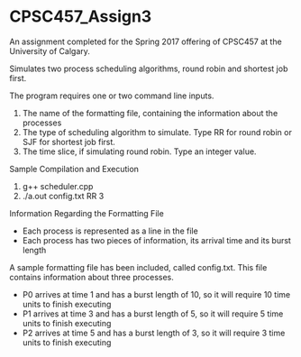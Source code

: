 # CPSC457_Assign3
An assignment completed for the Spring 2017 offering of CPSC457 at the University of Calgary.  

Simulates two process scheduling algorithms, round robin and shortest job first.

The program requires one or two command line inputs.
1) The name of the formatting file, containing the information about the processes
2) The type of scheduling algorithm to simulate.  Type RR for round robin or SJF for shortest job first.
3) The time slice, if simulating round robin.  Type an integer value.

Sample Compilation and Execution
1) g++ scheduler.cpp
2) ./a.out config.txt RR 3


Information Regarding the Formatting File
- Each process is represented as a line in the file
- Each process has two pieces of information, its arrival time and its burst length
 
 
A sample formatting file has been included, called config.txt.  This file contains information about three processes.
- P0 arrives at time 1 and has a burst length of 10, so it will require 10 time units to finish executing
- P1 arrives at time 3 and has a burst length of 5, so it will require 5 time units to finish executing
- P2 arrives at time 5 and has a burst length of 3, so it will require 3 time units to finish executing
